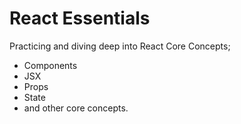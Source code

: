 # React Essentials 

Practicing and diving deep into React Core Concepts; 
- Components
- JSX
- Props
- State
- and other core concepts.



